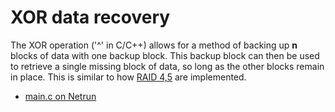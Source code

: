 # XOR data recovery

The XOR operation ('^' in C/C++) allows for a method of backing up **n** blocks
of data with one backup block. This backup block can then be used to retrieve
a single missing block of data, so long as the other blocks remain in place.
This is similar to how
[RAID 4,5](https://en.wikipedia.org/wiki/Standard_RAID_levels#RAID_4) are
implemented.

 - [main.c on Netrun](https://lawlor.cs.uaf.edu/netrun/run?name=example_c&code=%23include%3Cstdio.h%3E%0D%0A%0D%0Avoid%20print_data%28int%2A%20data%2C%20unsigned%20int%20size%29%20%7B%0D%0A%20%20printf%28%22data%20%3D%20%7B%20%22%29%3B%0D%0A%20%20for%28unsigned%20int%20i%20%3D%200%3B%20i%20%3C%20size%3B%20%2B%2Bi%29%20%7B%0D%0A%20%20%20%20if%28i%20%3C%20size%20-%201%29%20%7B%0D%0A%20%20%20%20%20%20printf%28%220x%25x%2C%20%22%2C%20data%5Bi%5D%29%3B%0D%0A%20%20%20%20%7D%20else%20%7B%0D%0A%20%20%20%20%20%20printf%28%220x%25x%22%2C%20data%5Bi%5D%29%3B%0D%0A%20%20%20%20%7D%0D%0A%20%20%7D%0D%0A%20%20printf%28%22%20%7D%5Cn%22%29%3B%0D%0A%7D%0D%0A%0D%0Aint%20main%28%29%20%7B%0D%0A%20%20enum%20%7B%20DATA_SIZE%20%3D%206%20%7D%3B%0D%0A%20%20int%20data%5BDATA_SIZE%5D%20%3D%20%7B%200xf00d%2C%200xdead%2C%200xbad1%2C%200xbad2%2C%200xdecaf%2C%200xcafe%20%7D%3B%0D%0A%0D%0A%20%20printf%28%22suppose%20we%20have%20a%20collection%20of%20data%20%28all%20the%20same%20size%2C%20in%20our%20case%3A%20ints%29%3A%5Cn%22%29%3B%0D%0A%20%20print_data%28data%2C%20DATA_SIZE%29%3B%0D%0A%0D%0A%20%20int%20backup%20%3D%200%3B%0D%0A%20%20for%28unsigned%20int%20i%20%3D%200%3B%20i%20%3C%20DATA_SIZE%3B%20%2B%2Bi%29%20%7B%0D%0A%20%20%20%20backup%20%3D%20backup%20%5E%20data%5Bi%5D%3B%0D%0A%20%20%7D%0D%0A%0D%0A%20%20printf%28%22XORing%20all%20the%20values%20together%20we%20can%20compute%20the%20backup%3A%5Cn%22%29%3B%0D%0A%20%20printf%28%22backup%20%3D%200x%25x%5Cn%22%2C%20backup%29%3B%0D%0A%0D%0A%20%20data%5B3%5D%20%3D%200%3B%0D%0A%0D%0A%20%20printf%28%22suppose%20that%20exactly%20one%20of%20the%20values%20is%20lost%3A%5Cn%22%29%3B%0D%0A%20%20print_data%28data%2C%20DATA_SIZE%29%3B%0D%0A%0D%0A%20%20int%20recover%20%3D%20backup%3B%0D%0A%20%20for%28unsigned%20int%20i%20%3D%200%3B%20i%20%3C%20DATA_SIZE%3B%20%2B%2Bi%29%20%7B%0D%0A%20%20%20%20recover%20%3D%20recover%20%5E%20data%5Bi%5D%3B%0D%0A%20%20%7D%0D%0A%20%20data%5B3%5D%20%3D%20recover%3B%0D%0A%20%0D%0A%20%20printf%28%22if%20we%20XOR%20all%20the%20remaining%20data%20with%20the%20backup%2C%20we%20retrieve%20the%20value%3A%5Cn%22%29%3B%0D%0A%20%20print_data%28data%2C%20DATA_SIZE%29%3B%0D%0A%0D%0A%20%20return%200%3B%0D%0A%7D&lang=C&mach=skylake64&mode=main&input=&linkwith=&foo_ret=long&foo_arg0=void&orun=Run&orun=Grade&ocompile=Optimize&ocompile=Warnings)
